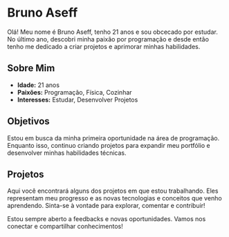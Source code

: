 # Bruno Aseff

Olá! Meu nome é Bruno Aseff, tenho 21 anos e sou obcecado por estudar. No último ano, descobri minha paixão por programação e desde então tenho me dedicado a criar projetos e aprimorar minhas habilidades.

## Sobre Mim

- **Idade:** 21 anos
- **Paixões:** Programação, Física, Cozinhar
- **Interesses:** Estudar, Desenvolver Projetos

## Objetivos

Estou em busca da minha primeira oportunidade na área de programação. Enquanto isso, continuo criando projetos para expandir meu portfólio e desenvolver minhas habilidades técnicas.

## Projetos

Aqui você encontrará alguns dos projetos em que estou trabalhando. Eles representam meu progresso e as novas tecnologias e conceitos que venho aprendendo. Sinta-se à vontade para explorar, comentar e contribuir!

Estou sempre aberto a feedbacks e novas oportunidades. Vamos nos conectar e compartilhar conhecimentos!

